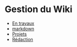 # Gestion du Wiki

* [En travaux](./gestion-entrav.md)
* [markdown](./gestion-md.md)
* [Projets](./gestion-proj.md)
* [Rédaction](./gestion-redac.md)

